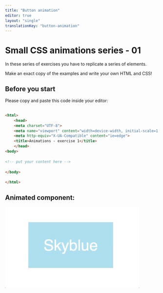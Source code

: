 ```yaml
---
title: "Button animation"
editor: true
layout: "single"
translationKey: "button-animation"
---
```


# Small CSS animations series - 01

In these series of exercises you have to replicate a series of elements.

Make an exact copy of the examples and write your own HTML and CSS!

## Before you start

Please copy and paste this code inside your editor:

```html

<html>
    <head>
    <meta charset="UTF-8">
    <meta name="viewport" content="width=device-width, initial-scale=1.0">
    <meta http-equiv="X-UA-Compatible" content="ie=edge">
    <title>Animations - exercise 1</title>
    </head>
<body>

<!-- put your content here -->

</body>

</html>
```

## Animated component:

![exercise example](./01skyblue.gif)